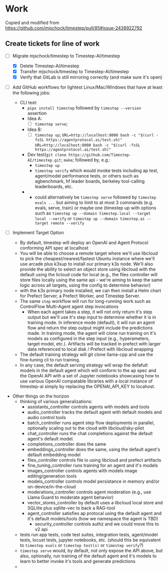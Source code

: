 # Work

Copied and modified from https://github.com/mjschock/timestep/pull/85#issue-2438922792

## Create tickets for line of work
- [ ] Migrate mjschock/timestep to Timestep-AI/timestep
  - [x] Delete Timestep-AI/timestep
  - [x] Transfer mjschock/timestep to Timestep-AI/timestep
  - [x] Verify that GitLab is still mirroring correctly (and make sure it's open)
 
- [ ] Add GitHub workflows for lightest Linux/Mac/Windows that have at least the following jobs:
  - CLI test:
     -  `pipx install timestep` followed by `timestep --version ` assertion
     -  Idea A:
        - [ ] `timestep serve`;
     - Idea B:
       - [ ] `timestep up`; `URL=http://localhost:8000 bash -c "$(curl -fsSL https://agentprotocol.ai/test.sh)"`
    `URL=http://localhost:8000 bash -c "$(curl -fsSL https://agentprotocol.ai/test.sh)"`
    - Dev test(`git clone https://github.com/Timestep-AI/timestep.git`; `make`; followed by, e.g.:
      - `timestep up`
      - `timestep verify` which would invoke tests including ap test, agent/model performance tests, or others such as agbenchmark, hf leader boards, berkeley tool-calling leaderboards, etc.
    - * could alternatively be `timestep serve` followed by `timestep evals ...` but aiming to limit to at most 3 commands (e.g. evals, serve, train) or maybe one (timestep up with options such as `timestep up --domain timestep.local --target local --verify` or `timestep up --domain timestep.ai --target remote --verify`

- [ ] Implement Target Option
    - By default, timestep will deploy an OpenAI and Agent Protocol conforming API spec at localhost
    - You will be able to choose a remote target where we'll use libcloud to pick the cheapest/nearest/fastest Ubuntu instance where we'll use arcade plus k3sup to install our primary k3s node. We'll also provide the ability to select an object store using libcloud with the default using the licloud code for local (e.g., the files controller will store files locally using the same api - we're aiming to keep the same logic across all targets, using the config to determine behavior)
    - with the k3s primary node installed, we can then install a Helm chart for Prefect Server, a Prefect Worker, and Timestep Server. 
    - The same `step` workflow will run for long-running work such as ControlFlow Multi-Agent agent step invocations
      - When each agent takes a step, it will not only return it's step output but we'll use it's step input to determine whether it is in training mode. In inference mode (default), it will run an agent flow and return the step output might include the predictions made. In training mode, the agent will clone run training on it's models as configured in the step input (e.g., hyperameters, target model, etc.).  Artifacts will be tracked in prefect with larger data referenced to local disk / Prefect with libcloud wrapping
     - The default training strategy will git clone llama-cpp and use the fine-tuning cli to run training.
     - In any case, the default serving strategy will wrap the defafult models in the default agent which will conform to the ap spec and the OpenAI API with a set of Jupyter notebooks showcasing how to use various OpenAI compatable libraries with a local instance of timestep-ai simply by replacing the OPENAI_API_KEY to locahost.

- Other things on the horizon
  - thinking of various generalizations:
    - assistants_controller controls agents with models and tools
    - audio_controller tracks the default agent with default models and audio control tools
    - batch_controller runs agent step flow deployments in parallel, optionally scaling out to the cloud with libcloud/sky-pilot
    - chat_controller runs the chat completions against the default agent's default model.
    - completions_controller does the same
    - embeddings_controller does the same, using the default agent's default embedding model
    - files_controller controls file io using libcloud and prefect artifacts
    - fine_tuning_controller runs training for an agent and it's models
    - images_controller controls agents with models image editing/generation tools
    - models_controller controls model persistance in memory and/or on-device/in-the-cloud
    - moderations_controller controls agent moderation (e.g., use Llama Guard to moderate agent behavior)
    - vector_stores_controller by default uses a libcloud local store and SQLlite plus sqllite-vec to back a RAG-tool
    - agent_controller satisfies ap protocal using the default agent and it's default models/tools (how we namespace the agent is TBD)
       - security_controller controls authz and we could move this to v2 api
  - tests run app tests, code test suites, integration tests, agent/model tests, locust tests, jupyter notebooks, etc. (should this be equivalent to `timestep evals` or `timestep test(s)` or `timestep verify`?)
  - `timestep serve` would, by default, not only expose the API above, but also, optionally, run training of the default agent and it's models to learn to better invoke it's tools and generate predictions
  - 